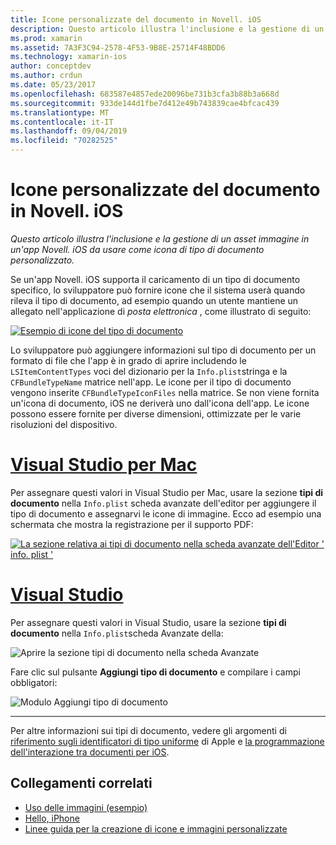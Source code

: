 ```yaml
---
title: Icone personalizzate del documento in Novell. iOS
description: Questo articolo illustra l'inclusione e la gestione di un asset immagine in un'app Novell. iOS da usare come icona di tipo di documento personalizzato.
ms.prod: xamarin
ms.assetid: 7A3F3C94-2578-4F53-9B8E-25714F48BDD6
ms.technology: xamarin-ios
author: conceptdev
ms.author: crdun
ms.date: 05/23/2017
ms.openlocfilehash: 683587e4857ede20096be731b3cfa3b88b3a668d
ms.sourcegitcommit: 933de144d1fbe7d412e49b743839cae4bfcac439
ms.translationtype: MT
ms.contentlocale: it-IT
ms.lasthandoff: 09/04/2019
ms.locfileid: "70282525"
---
```

# <a name="custom-document-icons-in-xamarinios"></a>Icone personalizzate del documento in Novell. iOS

_Questo articolo illustra l'inclusione e la gestione di un asset immagine in un'app Novell. iOS da usare come icona di tipo di documento personalizzato._

Se un'app Novell. iOS supporta il caricamento di un tipo di documento specifico, lo sviluppatore può fornire icone che il sistema userà quando rileva il tipo di documento, ad esempio quando un utente mantiene un allegato nell'applicazione di *posta elettronica* , come illustrato di seguito:

 [![](custom-document-types-images/17.png "Esempio di icone del tipo di documento")](custom-document-types-images/17.png#lightbox)

Lo sviluppatore può aggiungere informazioni sul tipo di documento per un formato di file che l'app è in grado di aprire includendo le `LSItemContentTypes` voci del dizionario per la `Info.plist`stringa e la `CFBundleTypeName` matrice nell'app. Le icone per il tipo di documento vengono inserite `CFBundleTypeIconFiles` nella matrice. Se non viene fornita un'icona di documento, iOS ne deriverà uno dall'icona dell'app.
Le icone possono essere fornite per diverse dimensioni, ottimizzate per le varie risoluzioni del dispositivo. 

# <a name="visual-studio-for-mactabmacos"></a>[Visual Studio per Mac](#tab/macos)

Per assegnare questi valori in Visual Studio per Mac, usare la sezione **tipi di documento** nella `Info.plist` scheda avanzate dell'editor per aggiungere il tipo di documento e assegnarvi le icone di immagine. Ecco ad esempio una schermata che mostra la registrazione per il supporto PDF:

 [![](custom-document-types-images/18.png "La sezione relativa ai tipi di documento nella scheda avanzate dell'Editor ' info. plist '")](custom-document-types-images/18.png#lightbox)
 
# <a name="visual-studiotabwindows"></a>[Visual Studio](#tab/windows)

Per assegnare questi valori in Visual Studio, usare la sezione **tipi di documento** nella `Info.plist`scheda Avanzate della:

 ![](custom-document-types-images/doc01w.png "Aprire la sezione tipi di documento nella scheda Avanzate")

Fare clic sul pulsante **Aggiungi tipo di documento** e compilare i campi obbligatori:

![](custom-document-types-images/doc02w.png "Modulo Aggiungi tipo di documento")

-----


Per altre informazioni sui tipi di documento, vedere gli argomenti di [riferimento sugli identificatori di tipo uniforme](https://developer.apple.com/library/ios/#documentation/Miscellaneous/Reference/UTIRef/Articles/System-DeclaredUniformTypeIdentifiers.html) di Apple e [la programmazione dell'interazione tra documenti per iOS](https://developer.apple.com/library/ios/#documentation/FileManagement/Conceptual/DocumentInteraction_TopicsForIOS/Introduction/Introduction.html).


## <a name="related-links"></a>Collegamenti correlati

- [Uso delle immagini (esempio)](https://docs.microsoft.com/samples/xamarin/ios-samples/workingwithimages)
- [Hello, iPhone](~/ios/get-started/hello-ios/index.md)
- [Linee guida per la creazione di icone e immagini personalizzate](https://developer.apple.com/library/ios/#documentation/UserExperience/Conceptual/MobileHIG/IconsImages/IconsImages.html)

